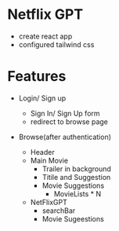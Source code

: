 # Netflix GPT 

- create react app
- configured tailwind css

# Features

- Login/ Sign up
    - Sign In/ Sign Up form
    - redirect to browse page

- Browse(after authentication)
    - Header
    - Main Movie 
        - Trailer in background
        - Titile and Suggestion
        - Movie Suggestions 
            - MovieLists * N
    - NetFlixGPT
        - searchBar
        - Movie Sugeestions